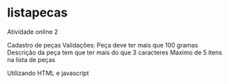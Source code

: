 # listapecas
Atividade online 2


Cadastro de peças
Validações:
Peça deve ter mais que 100 gramas
Descrição da peça tem que ter mais do que 3 caracteres
Maximo de 5 itens na lista de peças

Utilizando
HTML e javascript